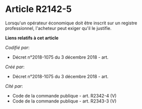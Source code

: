 # Article R2142-5

Lorsqu'un opérateur économique doit être inscrit sur un registre professionnel, l'acheteur peut exiger qu'il le justifie.

**Liens relatifs à cet article**

_Codifié par_:

  - Décret n°2018-1075 du 3 décembre 2018 - art.

_Créé par_:

  - Décret n°2018-1075 du 3 décembre 2018 - art.

_Cité par_:

  - Code de la commande publique - art. R2342-4 (V)
  - Code de la commande publique - art. R2343-3 (V)
